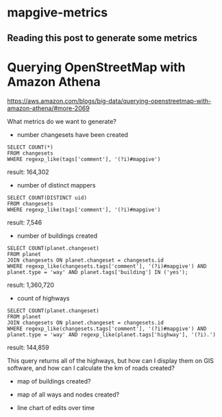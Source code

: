 # mapgive-metrics

## Reading this post to generate some metrics

# Querying OpenStreetMap with Amazon Athena
https://aws.amazon.com/blogs/big-data/querying-openstreetmap-with-amazon-athena/#more-2069

What metrics do we want to generate?

- number changesets have been created

```
SELECT COUNT(*)
FROM changesets
WHERE regexp_like(tags['comment'], '(?i)#mapgive')
```

result: 164,302

- number of distinct mappers

```
SELECT COUNT(DISTINCT uid)
FROM changesets
WHERE regexp_like(tags['comment'], '(?i)#mapgive')
```

result: 7,546

- number of buildings created

```
SELECT COUNT(planet.changeset)
FROM planet
JOIN changesets ON planet.changeset = changesets.id
WHERE regexp_like(changesets.tags['comment'], '(?i)#mapgive') AND planet.type = 'way' AND planet.tags['building'] IN ('yes');
```

result: 1,360,720

- count of highways

```
SELECT COUNT(planet.changeset)
FROM planet
JOIN changesets ON planet.changeset = changesets.id
WHERE regexp_like(changesets.tags['comment'], '(?i)#mapgive') AND planet.type = 'way' AND regexp_like(planet.tags['highway'], '(?i).')
```

result: 144,859

This query returns all of the highways, but how can I display them on GIS software, and how can I calculate the km of roads created?

- map of buildings created?

- map of all ways and nodes created?

- line chart of edits over time
